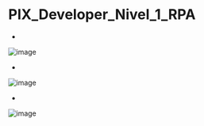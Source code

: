 # PIX_Developer_Nivel_1_RPA

-

![image](https://github.com/user-attachments/assets/46f34ee8-cbcd-4dae-b65d-0a8bafa2f597)

-

![image](https://github.com/user-attachments/assets/21215d3a-943b-4b03-a93d-eb17b60981c4)

-

![image](https://github.com/user-attachments/assets/8aeb5988-b924-4491-baf7-3a46935411f5)
